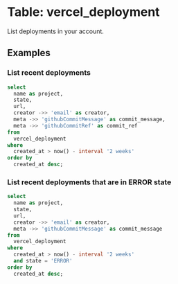 # Table: vercel_deployment

List deployments in your account.

## Examples

### List recent deployments

```sql
select
  name as project,
  state,
  url,
  creator ->> 'email' as creator,
  meta ->> 'githubCommitMessage' as commit_message,
  meta ->> 'githubCommitRef' as commit_ref
from
  vercel_deployment
where
  created_at > now() - interval '2 weeks'
order by
  created_at desc;
```

### List recent deployments that are in ERROR state

```sql
select
  name as project,
  state,
  url,
  creator ->> 'email' as creator,
  meta ->> 'githubCommitMessage' as commit_message
from
  vercel_deployment
where
  created_at > now() - interval '2 weeks'
  and state = 'ERROR'
order by
  created_at desc;
```
